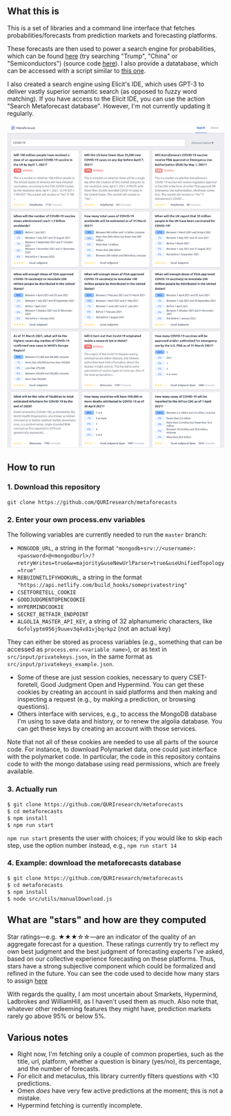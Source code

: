 ## What this is 

This is a set of libraries and a command line interface that fetches probabilities/forecasts from prediction markets and forecasting platforms. 

These forecasts are then used to power a search engine for probabilities, which can be found [here](https://metaforecast.org/) (try searching "Trump", "China" or "Semiconductors") (source code [here](https://github.com/QURIresearch/metaforecast-website-nextjs)). I also provide a datatabase, which can be accessed with a script similar to [this one](https://github.com/QURIresearch/metaforecasts/blob/master/src/utils/manualDownloadFromMongo.js).

I also created a search engine using Elicit's IDE, which uses GPT-3 to deliver vastly superior semantic search (as opposed to fuzzy word matching). If you have access to the Elicit IDE, you can use the action "Search Metaforecast database". However, I'm not currently updating it regularly.

![](./metaforecasts.png)

## How to run

### 1. Download this repository

``git clone https://github.com/QURIresearch/metaforecasts``

### 2. Enter your own process.env variables
The following variables are currently needed to run the `master` branch:
- `MONGODB_URL`, a string in the format `"mongodb+srv://<username>:<password>@<mongodburl>/?retryWrites=true&w=majority&useNewUrlParser=true&useUnifiedTopology=true"`
- `REBUIDNETLIFYHOOKURL`, a string in the format `"https://api.netlify.com/build_hooks/someprivatestring"`
- `CSETFORETELL_COOKIE`
- `GOODJUDGMENTOPENCOOKIE`
- `HYPERMINDCOOKIE`
- `SECRET_BETFAIR_ENDPOINT`
- `ALGOLIA_MASTER_API_KEY`, a string of 32 alphanumeric characters, like `6ofolyptm956j9uuev3q4v81vjbqrkp2` (not an actual key)

They can either be stored as process variables (e.g., something that can be accessed as `process.env.<variable name>`), or as text in `src/input/privatekeys.json`, in the same format as `src/input/privatekeys_example.json`.  
- Some of these are just session cookies, necessary to query CSET-foretell, Good Judgment Open and Hypermind. You can get these cookies by creating an account in said platforms and then making and inspecting a request (e.g., by making a prediction, or browsing questions).
- Others interface with services, e.g., to access the MongoDB database I'm using to save data and history, or to renew the algolia database. You can get these keys by creating an account with those services.

Note that not all of these cookies are needed to use all parts of the source code. For instance, to download Polymarket data, one could just interface with the polymarket code. In particular, the code in this repository contains code to with the mongo database using read permissions, which are freely available.

### 3. Actually run

```
$ git clone https://github.com/QURIresearch/metaforecasts
$ cd metaforecasts
$ npm install
$ npm run start
```

`npm run start` presents the user with choices; if you would like to skip each step, use the option number instead, e.g., `npm run start 14`

### 4. Example: download the metaforecasts database

```
$ git clone https://github.com/QURIresearch/metaforecasts
$ cd metaforecasts
$ npm install
$ node src/utils/manualDownload.js
```

## What are "stars" and how are they computed

Star ratings—e.g. ★★★☆☆—are an indicator of the quality of an aggregate forecast for a question. These ratings currently try to reflect my own best judgment and the best judgment of forecasting experts I've asked, based on our collective experience forecasting on these platforms. Thus, stars have a strong subjective component which could be formalized and refined in the future. You can see the code used to decide how many stars to assign [here](https://github.com/QURIresearch/metaforecasts/blob/master/src/stars.js)

With regards the quality, I am most uncertain about Smarkets, Hypermind, Ladbrokes and WilliamHill, as I haven't used them as much. Also note that, whatever other redeeming features they might have, prediction markets rarely go above 95% or below 5%.

## Various notes

- Right now, I'm fetching only a couple of common properties, such as the title, url, platform, whether a question is binary (yes/no), its percentage, and the number of forecasts. 
- For elicit and metaculus, this library currently filters questions with <10 predictions.
- Omen *does* have very few active predictions at the moment; this is not a mistake.
- Hypermind fetching is currently incomplete.
